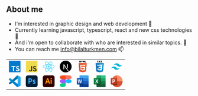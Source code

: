 
<a href="#banner">
 <img src="https://user-images.githubusercontent.com/30315981/224540505-66985712-9d6a-4959-bd52-28df9cdde903.png" alt="" />
</a>

## About me

- I’m interested in graphic design and web development 👀 
- Currently learning javascript, typescript, react and new css technologies 🌱 
- And i'm open to collaborate with who are interested in similar topics. 💞️ 
- You can reach me info@bilalturkmen.com 📫 

 <table>
      <tr>
        <td align="center">
          <a href="#favori-tech" title="TypeScript">
            <img
              src="./dev/typescript.svg"
              width="32"
              height="32"
              alt="TypeScript"
            />
          </a>
        </td>
        <td align="center">
          <a href="#favori-tech" title="JavaScript">
            <img
              src="./dev/javascript.svg"
              width="32"
              height="32"
              alt="JavaScript"
          /></a>
        </td>
        <td align="center" title="React">
          <a href="#favori-tech">
            <img src="./dev/react.svg" width="32" height="32" alt="React"
          /></a>
        </td>
        <td align="center">
          <a href="#favori-tech" title="Next.js">
            <img src="./dev/nextjs.svg" width="32" height="32" alt="Next.js"
          /></a>
        </td>
        <td align="center">
          <a href="#favori-tech" title="HTML">
            <img src="./dev/html5.svg" width="32" height="32" alt="HTML"
          /></a>       
        </td>
        <td align="center">
          <a href="#favori-tech" title="CSS">
            <img src="./dev/css3.svg" width="32" height="32" alt="CSS"
          /></a>      
        </td>
        <td align="center">
          <a href="#favori-tech" title="Tailwind CSS">
            <img src="./dev/tailwind.svg" width="32" height="32" alt="Tailwind"
          /></a>       
        </td>
        </tr>
        <tr>
        <td align="center">
          <a href="#favori-tech" title="VS Code">
            <img src="./dev/vscode.svg" width="32" height="32" alt="VS Code"
          /></a>       
        </td>
        <td align="center">
          <a href="#favori-tech" title="Photoshop">
            <img src="./dev/photoshop.svg" width="32" height="32" alt="Photoshop"
          /></a>       
        </td>
        <td align="center">
          <a href="#favori-tech" title="Illustrator">
            <img src="./dev/illustrator.svg" width="32" height="32" alt="Illustrator"
          /></a>       
        </td>
        <td align="center">
          <a href="#favori-tech" title="Figma">
            <img src="./dev/figma.svg" width="32" height="32" alt="Figma"
          /></a>       
        </td>
        <td align="center">
          <a href="#favori-tech" title="MS Word">
            <img src="./dev/word.svg" width="32" height="32" alt="MS Word"
          /></a>       
        </td>
        <td align="center">
          <a href="#favori-tech" title="MS Excel">
            <img src="./dev/excel.svg" width="32" height="32" alt="MS Excel"
          /></a>       
        </td>
         <td align="center">
          <a href="#favori-tech" title="MS Powerpoint">
            <img src="./dev/powerpoint.svg" width="32" height="32" alt="MS Powerpoint"
          /></a>       
        </td>
      </tr>
    </table>


<!---
bilalturkmen/bilalturkmen is a ✨ special ✨ repository because its `README.md` (this file) appears on your GitHub profile.
You can click the Preview link to take a look at your changes.
--->
